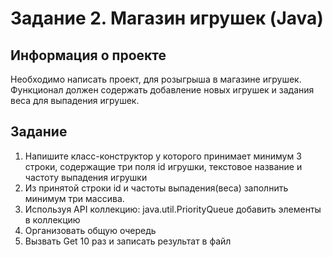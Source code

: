 # Задание 2. Магазин игрушек (Java)
## Информация о проекте
Необходимо написать проект, для розыгрыша в магазине игрушек. Функционал должен содержать добавление новых игрушек и задания веса для выпадения игрушек.
## Задание
1) Напишите класс-конструктор у которого принимает минимум 3 строки, содержащие три поля id игрушки, текстовое название и частоту выпадения игрушки
2) Из принятой строки id и частоты выпадения(веса) заполнить минимум три массива.
3) Используя API коллекцию: java.util.PriorityQueue добавить элементы в коллекцию
4) Организовать общую очередь
5) Вызвать Get 10 раз и записать результат в файл
